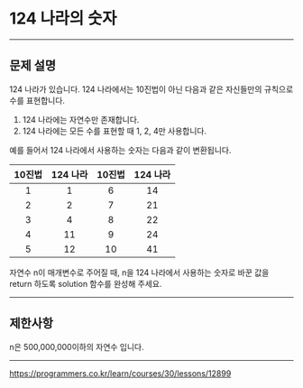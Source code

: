 # 124 나라의 숫자

---

## 문제 설명

124 나라가 있습니다. 124 나라에서는 10진법이 아닌 다음과 같은 자신들만의 규칙으로 수를 표현합니다.

1. 124 나라에는 자연수만 존재합니다.
1. 124 나라에는 모든 수를 표현할 때 1, 2, 4만 사용합니다.

예를 들어서 124 나라에서 사용하는 숫자는 다음과 같이 변환됩니다.


10진법	|124 나라	|10진법	|124 나라
:-----:	|:-----:	|:-----:|:-----:
1	|1		|6	|14
2	|2		|7	|21
3	|4		|8	|22
4	|11		|9	|24
5	|12		|10	|41

자연수 n이 매개변수로 주어질 때, n을 124 나라에서 사용하는 숫자로 바꾼 값을 return 하도록 solution 함수를 완성해 주세요.

---

## 제한사항

n은 500,000,000이하의 자연수 입니다.

---

https://programmers.co.kr/learn/courses/30/lessons/12899
